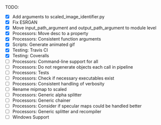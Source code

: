 TODO:
- [x] Add arguments to scaled_image_identifier.py
- [x] Fix ESRGAN
- [x] Move input_path_argument and output_path_argument to module level
- [x] Processors: Move desc to a property
- [x] Processors: Consistent function arguments
- [x] Scripts: Generate animated gif
- [x] Testing: Travis CI
- [x] Testing: Coveralls
- [ ] Processors: Command-line support for all
- [ ] Processors: Do not regenerate objects each call in pipeline
- [ ] Processors: Tests
- [ ] Processors: Check if necessary executables exist
- [ ] Processors: Consistent handling of verbosity
- [ ] Rename mipmap to scaled
- [ ] Processors: Generic alpha splitter
- [ ] Processors: Generic chainer
- [ ] Processors: Consider if specular maps could be handled better
- [ ] Processors: Generic splitter and recompiler
- [ ] Windows Support
